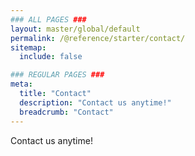```yaml
---
### ALL PAGES ###
layout: master/global/default
permalink: /@reference/starter/contact/
sitemap:
  include: false

### REGULAR PAGES ###
meta:
  title: "Contact"
  description: "Contact us anytime!"
  breadcrumb: "Contact"
---
```

Contact us anytime!
